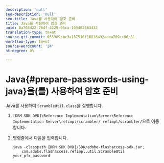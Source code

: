 ```yaml
---
description: 'null'
seo-description: 'null'
seo-title: Java를 사용하여 암호 준비
title: Java를 사용하여 암호 준비
uuid: 8a708d22-764f-4229-95ca-109482563432
translation-type: tm+mt
source-git-commit: 055989cbe3a187516f18816492aaea709cc80c81
workflow-type: tm+mt
source-wordcount: '24'
ht-degree: 0%

---
```



# Java{#prepare-passwords-using-java}을(를) 사용하여 암호 준비

Java를 사용하여 `ScrambleUtil.class`을 실행합니다.

1. `[DRM SDK DVD]\Reference Implementation\Server\Reference Implementation Server\refimpl/scrambler/ refimpl/scrambler/`으로 이동합니다.
1. 명령줄에서 다음을 입력합니다.

   ```
   java -classpath [DRM SDK DVD]/SDK/adobe-flashaccess-sdk.jar;  
       com.adobe.flashaccess.refimpl.util.ScrambleUtil your_pfx_password
   ```

